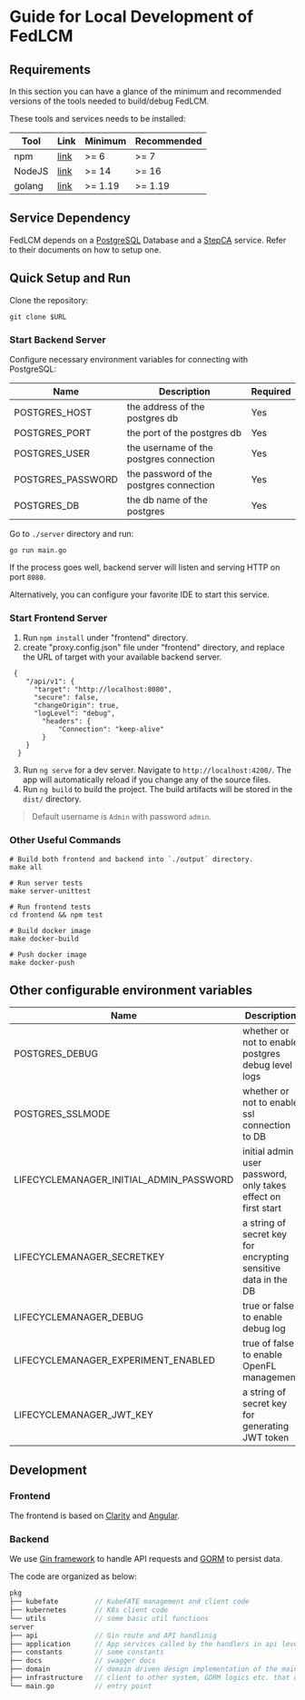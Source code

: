 # Guide for Local Development of FedLCM

## Requirements

In this section you can have a glance of the minimum and recommended versions of the tools needed to build/debug FedLCM.

These tools and services needs to be installed:

| Tool   | Link                                                                      | Minimum | Recommended |
|--------|---------------------------------------------------------------------------|---------|-------------|
| npm    | [link](https://docs.npmjs.com/downloading-and-installing-node-js-and-npm) | >= 6    | >= 7        |
| NodeJS | [link](https://nodejs.org/en/)                                            | >= 14   | >= 16       |
| golang | [link](https://go.dev/dl/)                                                | >= 1.19 | >= 1.19     |

## Service Dependency

FedLCM depends on a [PostgreSQL](https://www.postgresql.org/docs/current/) Database and a [StepCA](https://smallstep.com/docs/step-ca/getting-started) service. Refer to their documents on how to setup one.

## Quick Setup and Run

Clone the repository:
<!-- TODO -->
```shell
git clone $URL
```

### Start Backend Server
Configure necessary environment variables for connecting with PostgreSQL:

| Name              | Description                             | Required |
|-------------------|-----------------------------------------|----------|
| POSTGRES_HOST     | the address of the postgres db          | Yes      |
| POSTGRES_PORT     | the port of the postgres db             | Yes      |
| POSTGRES_USER     | the username of the postgres connection | Yes      |
| POSTGRES_PASSWORD | the password of the postgres connection | Yes      |
| POSTGRES_DB       | the db name of the postgres             | Yes      |

Go to `./server` directory and run:

```shell
go run main.go
```

If the process goes well, backend server will listen and serving HTTP on port `8080`.

Alternatively, you can configure your favorite IDE to start this service.

### Start Frontend Server

1. Run `npm install` under "frontend" directory.
2. create "proxy.config.json" file under "frontend" directory, and replace the URL of target with your available backend server.
```
 {
    "/api/v1": {
      "target": "http://localhost:8080",
      "secure": false,
      "changeOrigin": true,
      "logLevel": "debug",
        "headers": {
            "Connection": "keep-alive"
        }
    }
  }
```
3. Run `ng serve` for a dev server. Navigate to `http://localhost:4200/`. The app will automatically reload if you change any of the source files.
4. Run `ng build` to build the project. The build artifacts will be stored in the `dist/` directory.

> Default username is `Admin` with password `admin`.

### Other Useful Commands

```shell
# Build both frontend and backend into `./output` directory.
make all

# Run server tests
make server-unittest

# Run frontend tests
cd frontend && npm test

# Build docker image
make docker-build

# Push docker image
make docker-push
```

## Other configurable environment variables

| Name                                    | Description                                                    | Required                          |
|-----------------------------------------|----------------------------------------------------------------|-----------------------------------|
| POSTGRES_DEBUG                          | whether or not to enable postgres debug level logs             | No, default to false              |
| POSTGRES_SSLMODE                        | whether or not to enable ssl connection to DB                  | No, default to false              |
| LIFECYCLEMANAGER_INITIAL_ADMIN_PASSWORD | initial admin user password, only takes effect on first start  | No, default to "admin"            |
| LIFECYCLEMANAGER_SECRETKEY              | a string of secret key for encrypting sensitive data in the DB | No, default to "passphrase123456" |
| LIFECYCLEMANAGER_DEBUG                  | true or false to enable debug log                              | No, default to false              |
| LIFECYCLEMANAGER_EXPERIMENT_ENABLED     | true of false to enable OpenFL management                      | No, default to false              |
| LIFECYCLEMANAGER_JWT_KEY                | a string of secret key for generating JWT token                | No, default to a random one       |

## Development

### Frontend

The frontend is based on [Clarity](https://clarity.design/) and [Angular](https://angular.io/).

### Backend

We use [Gin framework](https://github.com/gin-gonic/gin) to handle API requests and [GORM](https://gorm.io/index.html) to persist data.

The code are organized as below:

```C
pkg
├── kubefate         // KubeFATE management and client code
├── kubernetes       // K8s client code
└── utils            // some basic util functions
server
├── api              // Gin route and API handlinig
├── application      // App services called by the handlers in api level
├── constants        // some constants
├── docs             // swagger docs
├── domain           // domain driven design implementation of the main workflow
├── infrastructure   // client to other system, GORM logics etc. that can be used by other layers
└── main.go          // entry point
```